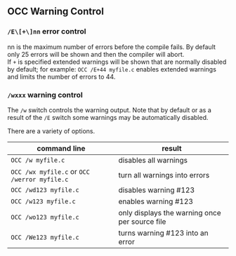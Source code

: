 ## OCC Warning Control
  
### `/E\[+\]nn`    error control
 
nn is the maximum number of errors before the compile fails. By default only 25 errors will be shown and then the compiler will abort.  
If `+` is specified extended warnings will be shown that are normally disabled by default; for example: `OCC /E+44 myfile.c` enables extended warnings and limits the number of errors to 44.

### `/wxxx`    warning control

The `/w` switch controls the warning output.   Note that by default or as a result of the `/E` switch some warnings may be automatically disabled.

There are a variety of options.

command line          | result
--------------------- | --------------------
`OCC /w myfile.c`     | disables all warnings
`OCC /wx myfile.c` or `OCC /werror myfile.c`  | turn all warnings into errors
`OCC /wd123 myfile.c` | disables warning #123
`OCC /w123 myfile.c`  | enables warning #123
`OCC /wo123 myfile.c` | only displays the warning once per source file
`OCC /We123 myfile.c` | turns warning #123 into an error
